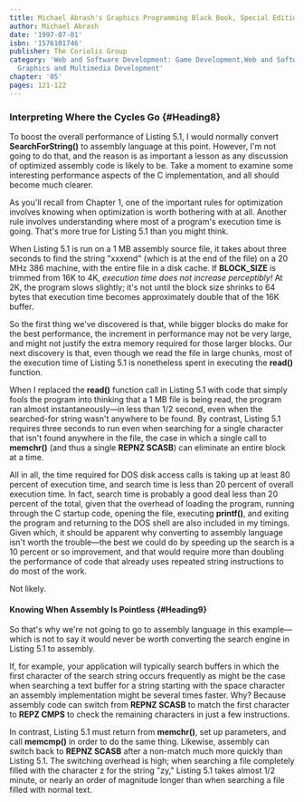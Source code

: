 ```yaml
---
title: Michael Abrash's Graphics Programming Black Book, Special Edition
author: Michael Abrash
date: '1997-07-01'
isbn: '1576101746'
publisher: The Coriolis Group
category: 'Web and Software Development: Game Development,Web and Software Development:
  Graphics and Multimedia Development'
chapter: '05'
pages: 121-122
---
```


### Interpreting Where the Cycles Go {#Heading8}

To boost the overall performance of Listing 5.1, I would normally
convert **SearchForString()** to assembly language at this point.
However, I'm not going to do that, and the reason is as important a
lesson as any discussion of optimized assembly code is likely to be.
Take a moment to examine some interesting performance aspects of the C
implementation, and all should become much clearer.

As you'll recall from Chapter 1, one of the important rules for
optimization involves knowing when optimization is worth bothering with
at all. Another rule involves understanding where most of a program's
execution time is going. That's more true for Listing 5.1 than you might
think.

When Listing 5.1 is run on a 1 MB assembly source file, it takes about
three seconds to find the string "xxxend" (which is at the end of the
file) on a 20 MHz 386 machine, with the entire file in a disk cache. If
**BLOCK\_SIZE** is trimmed from 16K to 4K, *execution time does not
increase perceptibly!* At 2K, the program slows slightly; it's not until
the block size shrinks to 64 bytes that execution time becomes
approximately double that of the 16K buffer.

So the first thing we've discovered is that, while bigger blocks do make
for the best performance, the increment in performance may not be very
large, and might not justify the extra memory required for those larger
blocks. Our next discovery is that, even though we read the file in
large chunks, most of the execution time of Listing 5.1 is nonetheless
spent in executing the **read()** function.

When I replaced the **read()** function call in Listing 5.1 with code
that simply fools the program into thinking that a 1 MB file is being
read, the program ran almost instantaneously—in less than 1/2 second,
even when the searched-for string wasn't anywhere to be found. By
contrast, Listing 5.1 requires three seconds to run even when searching
for a single character that isn't found anywhere in the file, the case
in which a single call to **memchr()** (and thus a single **REPNZ
SCASB**) can eliminate an entire block at a time.

All in all, the time required for DOS disk access calls is taking up at
least 80 percent of execution time, and search time is less than 20
percent of overall execution time. In fact, search time is probably a
good deal less than 20 percent of the total, given that the overhead of
loading the program, running through the C startup code, opening the
file, executing **printf()**, and exiting the program and returning to
the DOS shell are also included in my timings. Given which, it should be
apparent why converting to assembly language isn't worth the trouble—the
best we could do by speeding up the search is a 10 percent or so
improvement, and that would require more than doubling the performance
of code that already uses repeated string instructions to do most of the
work.

Not likely.

#### Knowing When Assembly Is Pointless {#Heading9}

So that's why we're not going to go to assembly language in this
example—which is not to say it would never be worth converting the
search engine in Listing 5.1 to assembly.

If, for example, your application will typically search buffers in which
the first character of the search string occurs frequently as might be
the case when searching a text buffer for a string starting with the
space character an assembly implementation might be several times
faster. Why? Because assembly code can switch from **REPNZ SCASB** to
match the first character to **REPZ CMPS** to check the remaining
characters in just a few instructions.

In contrast, Listing 5.1 must return from **memchr()**, set up
parameters, and call **memcmp()** in order to do the same thing.
Likewise, assembly can switch back to **REPNZ SCASB** after a non-match
much more quickly than Listing 5.1. The switching overhead is high; when
searching a file completely filled with the character z for the string
"zy," Listing 5.1 takes almost 1/2 minute, or nearly an order of
magnitude longer than when searching a file filled with normal text.